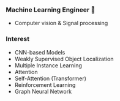 ### Machine Learning Engineer 👋
- Computer vision & Signal processing

### Interest 
- CNN-based Models
- Weakly Supervised Object Localization
- Multiple Instance Learning
- Attention
- Self-Attention (Transformer)
- Reinforcement Learning
- Graph Neural Network

<!--
**bch0322/bch0322** is a ✨ _special_ ✨ repository because its `README.md` (this file) appears on your GitHub profile.

Here are some ideas to get you started:

- 🔭 I’m currently working on ...
- 🌱 I’m currently learning ...
- 👯 I’m looking to collaborate on ...
- 🤔 I’m looking for help with ...
- 💬 Ask me about ...
- 📫 How to reach me: ...
- 😄 Pronouns: ...
- ⚡ Fun fact: ...
-->
